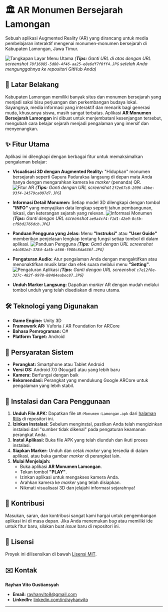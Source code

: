 # 🏛️ AR Monumen Bersejarah Lamongan

Sebuah aplikasi Augmented Reality (AR) yang dirancang untuk media pembelajaran interaktif mengenai monumen-monumen bersejarah di Kabupaten Lamongan, Jawa Timur.

![Tangkapan Layar Menu Utama](https://i.imgur.com/uFzeF61.png)
*(**Tips:** Ganti URL di atas dengan URL screenshot `78f16085-5d80-4f46-aa25-e8e6df7f0ff4.JPG` setelah Anda mengunggahnya ke repositori GitHub Anda)*

## 📖 Latar Belakang

Kabupaten Lamongan memiliki banyak situs dan monumen bersejarah yang menjadi saksi bisu perjuangan dan perkembangan budaya lokal. Sayangnya, media informasi yang interaktif dan menarik bagi generasi muda, khususnya siswa, masih sangat terbatas. Aplikasi **AR Monumen Bersejarah Lamongan** ini dibuat untuk menjembatani kesenjangan tersebut, mengubah cara belajar sejarah menjadi pengalaman yang imersif dan menyenangkan.

## ✨ Fitur Utama

Aplikasi ini dilengkapi dengan berbagai fitur untuk memaksimalkan pengalaman belajar:

* **Visualisasi 3D dengan Augmented Reality:** "Hidupkan" monumen bersejarah seperti Gapura Paduraksa langsung di depan mata Anda hanya dengan mengarahkan kamera ke *marker* (penanda) QR.
    ![Fitur AR](https://i.imgur.com/L1d2mP8.png)
    *(**Tips:** Ganti dengan URL screenshot `2f2e67c8-2096-4bbe-93f4-14579ca007d7.JPG`)*

* **Informasi Detail Monumen:** Setiap model 3D dilengkapi dengan tombol **"INFO"** yang menyajikan data lengkap seperti tahun pembangunan, lokasi, dan keterangan sejarah yang relevan.
    ![Informasi Monumen](https://i.imgur.com/2YnUaP3.png)
    *(**Tips:** Ganti dengan URL screenshot `ae9a4cf4-f1d1-42e0-8c5b-cf9bd1766dcb.JPG`)*

* **Panduan Pengguna yang Jelas:** Menu **"Instruksi"** atau **"User Guide"** memberikan penjelasan lengkap tentang fungsi setiap tombol di dalam aplikasi.
    ![Panduan Pengguna](https://i.imgur.com/39l2L7S.png)
    *(**Tips:** Ganti dengan URL screenshot `e4c081e2-378d-4a5b-a566-f980c8da636f.JPG`)*

* **Pengaturan Audio:** Atur pengalaman Anda dengan mengaktifkan atau menonaktifkan musik latar dan efek suara melalui menu **"Setting"**.
    ![Pengaturan Aplikasi](https://i.imgur.com/4q61Z7F.png)
    *(**Tips:** Ganti dengan URL screenshot `c7e12f8e-327c-482f-9978-88484eabec87.JPG`)*

* **Unduh Marker Langsung:** Dapatkan *marker* AR dengan mudah melalui tombol unduh yang telah disediakan di menu utama.

## 🛠️ Teknologi yang Digunakan

* **Game Engine:** Unity 3D
* **Framework AR:** Vuforia / AR Foundation for ARCore
* **Bahasa Pemrograman:** C#
* **Platform Target:** Android

## 📱 Persyaratan Sistem

* **Perangkat:** Smartphone atau Tablet Android
* **Versi OS:** Android 7.0 (Nougat) atau yang lebih baru
* **Kamera:** Berfungsi dengan baik
* **Rekomendasi:** Perangkat yang mendukung Google ARCore untuk pengalaman yang lebih stabil.

## 🚀 Instalasi dan Cara Penggunaan

1.  **Unduh File APK:** Dapatkan file `AR-Monumen-Lamongan.apk` dari [halaman Rilis](https://github.com/yourusername/yourrepo/releases) di repositori ini.
2.  **Izinkan Instalasi:** Sebelum menginstal, pastikan Anda telah mengizinkan instalasi dari "sumber tidak dikenal" pada pengaturan keamanan perangkat Anda.
3.  **Instal Aplikasi:** Buka file APK yang telah diunduh dan ikuti proses instalasi.
4.  **Siapkan Marker:** Unduh dan cetak *marker* yang tersedia di dalam aplikasi, atau buka gambar *marker* di perangkat lain.
5.  **Mulai Menjelajah:**
    * Buka aplikasi **AR Monumen Lamongan**.
    * Tekan tombol **"PLAY"**.
    * Izinkan aplikasi untuk mengakses kamera Anda.
    * Arahkan kamera ke *marker* yang telah disiapkan.
    * Nikmati visualisasi 3D dan jelajahi informasi sejarahnya!

## 🤝 Kontribusi

Masukan, saran, dan kontribusi sangat kami hargai untuk pengembangan aplikasi ini di masa depan. Jika Anda menemukan *bug* atau memiliki ide untuk fitur baru, silakan buat *issue* baru di repositori ini.

## 📝 Lisensi

Proyek ini dilisensikan di bawah [Lisensi MIT](LICENSE).

## ✉️ Kontak

**Rayhan Vito Gustiansyah**
* **Email:** [rayhanvito8@gmail.com](mailto:rayhanvito8@gmail.com)
* **LinkedIn:** [linkedin.com/in/rayhanvito](https://linkedin.com/in/rayhanvito)

---
